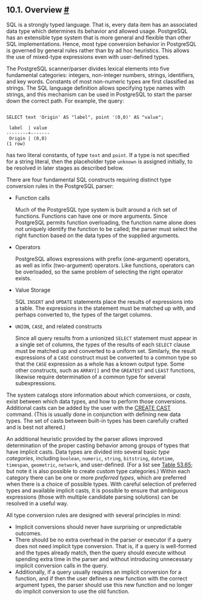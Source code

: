 ## 10.1. Overview [#](#TYPECONV-OVERVIEW)

SQL is a strongly typed language. That is, every data item has an associated data type which determines its behavior and allowed usage. PostgreSQL has an extensible type system that is more general and flexible than other SQL implementations. Hence, most type conversion behavior in PostgreSQL is governed by general rules rather than by ad hoc heuristics. This allows the use of mixed-type expressions even with user-defined types.

The PostgreSQL scanner/parser divides lexical elements into five fundamental categories: integers, non-integer numbers, strings, identifiers, and key words. Constants of most non-numeric types are first classified as strings. The SQL language definition allows specifying type names with strings, and this mechanism can be used in PostgreSQL to start the parser down the correct path. For example, the query:

```

SELECT text 'Origin' AS "label", point '(0,0)' AS "value";

 label  | value
--------+-------
 Origin | (0,0)
(1 row)
```

has two literal constants, of type `text` and `point`. If a type is not specified for a string literal, then the placeholder type `unknown` is assigned initially, to be resolved in later stages as described below.

There are four fundamental SQL constructs requiring distinct type conversion rules in the PostgreSQL parser:

* Function calls

    Much of the PostgreSQL type system is built around a rich set of functions. Functions can have one or more arguments. Since PostgreSQL permits function overloading, the function name alone does not uniquely identify the function to be called; the parser must select the right function based on the data types of the supplied arguments.

* Operators

    PostgreSQL allows expressions with prefix (one-argument) operators, as well as infix (two-argument) operators. Like functions, operators can be overloaded, so the same problem of selecting the right operator exists.

* Value Storage

    SQL `INSERT` and `UPDATE` statements place the results of expressions into a table. The expressions in the statement must be matched up with, and perhaps converted to, the types of the target columns.

* `UNION`, `CASE`, and related constructs

    Since all query results from a unionized `SELECT` statement must appear in a single set of columns, the types of the results of each `SELECT` clause must be matched up and converted to a uniform set. Similarly, the result expressions of a `CASE` construct must be converted to a common type so that the `CASE` expression as a whole has a known output type. Some other constructs, such as `ARRAY[]` and the `GREATEST` and `LEAST` functions, likewise require determination of a common type for several subexpressions.

The system catalogs store information about which conversions, or *casts*, exist between which data types, and how to perform those conversions. Additional casts can be added by the user with the [CREATE CAST](sql-createcast.html "CREATE CAST") command. (This is usually done in conjunction with defining new data types. The set of casts between built-in types has been carefully crafted and is best not altered.)

An additional heuristic provided by the parser allows improved determination of the proper casting behavior among groups of types that have implicit casts. Data types are divided into several basic *type categories*, including `boolean`, `numeric`, `string`, `bitstring`, `datetime`, `timespan`, `geometric`, `network`, and user-defined. (For a list see [Table 53.65](catalog-pg-type.html#CATALOG-TYPCATEGORY-TABLE "Table 53.65. typcategory Codes"); but note it is also possible to create custom type categories.) Within each category there can be one or more *preferred types*, which are preferred when there is a choice of possible types. With careful selection of preferred types and available implicit casts, it is possible to ensure that ambiguous expressions (those with multiple candidate parsing solutions) can be resolved in a useful way.

All type conversion rules are designed with several principles in mind:

* Implicit conversions should never have surprising or unpredictable outcomes.
* There should be no extra overhead in the parser or executor if a query does not need implicit type conversion. That is, if a query is well-formed and the types already match, then the query should execute without spending extra time in the parser and without introducing unnecessary implicit conversion calls in the query.
* Additionally, if a query usually requires an implicit conversion for a function, and if then the user defines a new function with the correct argument types, the parser should use this new function and no longer do implicit conversion to use the old function.